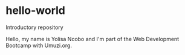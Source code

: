 # hello-world
Introductory repository 

Hello, my name is Yolisa Ncobo and I'm part of the Web Development Bootcamp with Umuzi.org.
